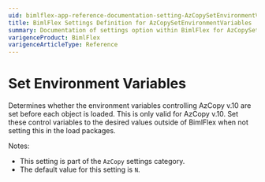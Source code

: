 ```yaml
---
uid: bimlflex-app-reference-documentation-setting-AzCopySetEnvironmentVariables
title: BimlFlex Settings Definition for AzCopySetEnvironmentVariables
summary: Documentation of settings option within BimlFlex for AzCopySetEnvironmentVariables
varigenceProduct: BimlFlex
varigenceArticleType: Reference
---
```


# Set Environment Variables

Determines whether the environment variables controlling AzCopy v.10 are set before each object is loaded. This is only valid for AzCopy v.10. Set these control variables to the desired values outside of BimlFlex when not setting this in the load packages.

Notes:

* This setting is part of the `AzCopy` settings category.
* The default value for this setting is `N`.

